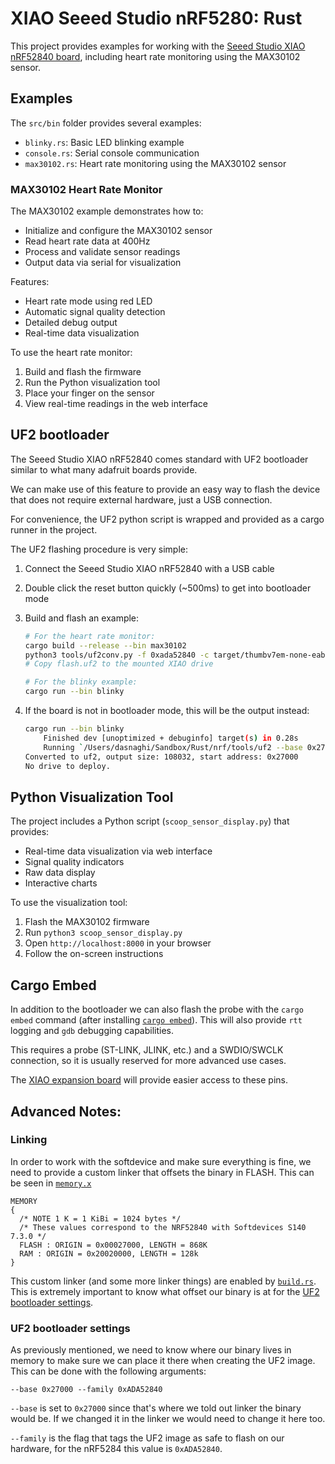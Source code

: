 # XIAO Seeed Studio nRF5280: Rust

This project provides examples for working with the [Seeed Studio XIAO nRF52840 board](https://www.seeedstudio.com/Seeed-XIAO-BLE-nRF52840-p-5201.html), including heart rate monitoring using the MAX30102 sensor.

## Examples

The `src/bin` folder provides several examples:
- `blinky.rs`: Basic LED blinking example
- `console.rs`: Serial console communication
- `max30102.rs`: Heart rate monitoring using the MAX30102 sensor

### MAX30102 Heart Rate Monitor

The MAX30102 example demonstrates how to:
- Initialize and configure the MAX30102 sensor
- Read heart rate data at 400Hz
- Process and validate sensor readings
- Output data via serial for visualization

Features:
- Heart rate mode using red LED
- Automatic signal quality detection
- Detailed debug output
- Real-time data visualization

To use the heart rate monitor:
1. Build and flash the firmware
2. Run the Python visualization tool
3. Place your finger on the sensor
4. View real-time readings in the web interface

## UF2 bootloader

The Seeed Studio XIAO nRF52840 comes standard with UF2 bootloader similar to what many adafruit boards provide.

We can make use of this feature to provide an easy way to flash the device that does not require external hardware, just a USB connection. 

For convenience, the UF2 python script is wrapped and provided as a cargo runner in the project.

The UF2 flashing procedure is very simple:

1. Connect the Seeed Studio XIAO nRF52840 with a USB cable

2. Double click the reset button quickly (~500ms) to get into bootloader mode

3. Build and flash an example:
    ```bash
    # For the heart rate monitor:
    cargo build --release --bin max30102
    python3 tools/uf2conv.py -f 0xada52840 -c target/thumbv7em-none-eabihf/release/max30102 -o flash.uf2
    # Copy flash.uf2 to the mounted XIAO drive
    
    # For the blinky example:
    cargo run --bin blinky 
    ```

4. If the board is not in bootloader mode, this will be the output instead:
    ```bash
    cargo run --bin blinky
        Finished dev [unoptimized + debuginfo] target(s) in 0.28s
        Running `/Users/dasnaghi/Sandbox/Rust/nrf/tools/uf2 --base 0x27000 -f 0xADA52840 target/thumbv7em-none-eabihf/debug/blinky`
    Converted to uf2, output size: 108032, start address: 0x27000
    No drive to deploy.
    ```

## Python Visualization Tool

The project includes a Python script (`scoop_sensor_display.py`) that provides:
- Real-time data visualization via web interface
- Signal quality indicators
- Raw data display
- Interactive charts

To use the visualization tool:
1. Flash the MAX30102 firmware
2. Run `python3 scoop_sensor_display.py`
3. Open `http://localhost:8000` in your browser
4. Follow the on-screen instructions

## Cargo Embed

In addition to the bootloader we can also flash the probe with the `cargo embed` command (after installing [`cargo embed`](https://github.com/probe-rs/cargo-embed)). This will also provide `rtt` logging and `gdb` debugging capabilities.

This requires a probe (ST-LINK, JLINK, etc.) and a SWDIO/SWCLK connection, so it is usually reserved for more advanced use cases. 

The [XIAO expansion board](https://wiki.seeedstudio.com/Seeeduino-XIAO-Expansion-Board/) will provide easier access to these pins.

## Advanced Notes:

### Linking 

In order to work with the softdevice and make sure everything is fine, we need to provide a custom linker that offsets the binary in FLASH. This can be seen in [`memory.x`](./memory.x)

```
MEMORY
{
  /* NOTE 1 K = 1 KiBi = 1024 bytes */
  /* These values correspond to the NRF52840 with Softdevices S140 7.3.0 */
  FLASH : ORIGIN = 0x00027000, LENGTH = 868K
  RAM : ORIGIN = 0x20020000, LENGTH = 128k
}
```

This custom linker (and some more linker things) are enabled by [`build.rs`](./build.rs). This is extremely important to know what offset our binary is at for the [UF2 bootloader settings](#uf2-bootloader-settings).

### UF2 bootloader settings

As previously mentioned, we need to know where our binary lives in memory to make sure we can place it there when creating the UF2 image. This can be done with the following arguments:

`--base 0x27000 --family 0xADA52840`

`--base` is set to `0x27000` since that's where we told out linker the binary would be. If we changed it in the linker we would need to change it here too.

`--family` is the flag that tags the UF2 image as safe to flash on our hardware, for the nRF5284 this value is `0xADA52840`.
